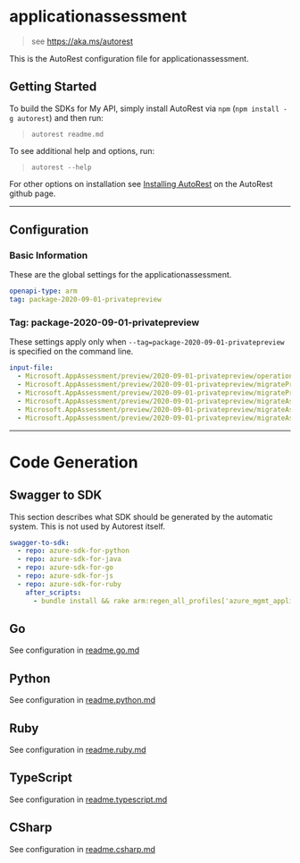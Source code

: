# applicationassessment

> see https://aka.ms/autorest

This is the AutoRest configuration file for applicationassessment.

## Getting Started

To build the SDKs for My API, simply install AutoRest via `npm` (`npm install -g autorest`) and then run:

> `autorest readme.md`

To see additional help and options, run:

> `autorest --help`

For other options on installation see [Installing AutoRest](https://aka.ms/autorest/install) on the AutoRest github page.

---

## Configuration

### Basic Information

These are the global settings for the applicationassessment.

```yaml
openapi-type: arm
tag: package-2020-09-01-privatepreview
```

### Tag: package-2020-09-01-privatepreview

These settings apply only when `--tag=package-2020-09-01-privatepreview` is specified on the command line.

```yaml $(tag) == 'package-2020-09-01-privatepreview'
input-file:
  - Microsoft.AppAssessment/preview/2020-09-01-privatepreview/operations.json
  - Microsoft.AppAssessment/preview/2020-09-01-privatepreview/migrateProjects.json
  - Microsoft.AppAssessment/preview/2020-09-01-privatepreview/migrateProjectSite.json
  - Microsoft.AppAssessment/preview/2020-09-01-privatepreview/migrateAssessments.json
  - Microsoft.AppAssessment/preview/2020-09-01-privatepreview/migrateAssessmentsApplications.json
  - Microsoft.AppAssessment/preview/2020-09-01-privatepreview/migrateAssessmentsMachines.json
```

---

# Code Generation

## Swagger to SDK

This section describes what SDK should be generated by the automatic system.
This is not used by Autorest itself.

```yaml $(swagger-to-sdk)
swagger-to-sdk:
  - repo: azure-sdk-for-python
  - repo: azure-sdk-for-java
  - repo: azure-sdk-for-go
  - repo: azure-sdk-for-js
  - repo: azure-sdk-for-ruby
    after_scripts:
      - bundle install && rake arm:regen_all_profiles['azure_mgmt_applicationassessment']
```

## Go

See configuration in [readme.go.md](./readme.go.md)

## Python

See configuration in [readme.python.md](./readme.python.md)

## Ruby

See configuration in [readme.ruby.md](./readme.ruby.md)

## TypeScript

See configuration in [readme.typescript.md](./readme.typescript.md)

## CSharp

See configuration in [readme.csharp.md](./readme.csharp.md)
